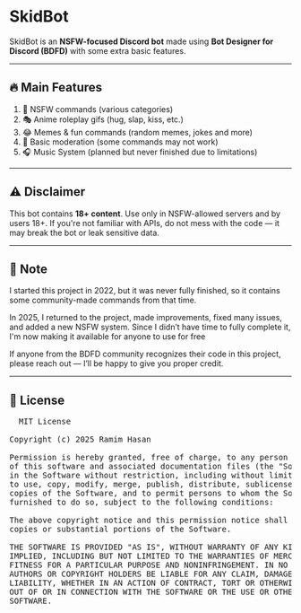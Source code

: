 # SkidBot

SkidBot is an **NSFW-focused Discord bot** made using **Bot Designer for Discord (BDFD)** with some extra basic features.

---

## 🔥 Main Features
1. 🔞 NSFW commands (various categories) 
2. 🎭 Anime roleplay gifs (hug, slap, kiss, etc.)  
3. 😂 Memes & fun commands (random memes, jokes and more)
4. 🔨 Basic moderation (some commands may not work)  
5. 🎧 Music System (planned but never finished due to limitations)

---

## ⚠️ Disclaimer
This bot contains **18+ content**. Use only in NSFW-allowed servers and by users 18+. If you're not familiar with APIs, do not mess with the code — it may break the bot or leak sensitive data.

---

## 📝 Note 
I started this project in 2022, but it was never fully finished, so it contains some community-made commands from that time.

In 2025, I returned to the project, made improvements, fixed many issues, and added a new NSFW system.
Since I didn’t have time to fully complete it, I'm now making it available for anyone to use for free

If anyone from the BDFD community recognizes their code in this project, please reach out — I’ll be happy to give you proper credit.  

---

## 📜 License

<pre>
  MIT License

Copyright (c) 2025 Ramim Hasan

Permission is hereby granted, free of charge, to any person obtaining a copy
of this software and associated documentation files (the "Software"), to deal
in the Software without restriction, including without limitation the rights
to use, copy, modify, merge, publish, distribute, sublicense, and/or sell
copies of the Software, and to permit persons to whom the Software is
furnished to do so, subject to the following conditions:

The above copyright notice and this permission notice shall be included in all
copies or substantial portions of the Software.

THE SOFTWARE IS PROVIDED "AS IS", WITHOUT WARRANTY OF ANY KIND, EXPRESS OR
IMPLIED, INCLUDING BUT NOT LIMITED TO THE WARRANTIES OF MERCHANTABILITY,
FITNESS FOR A PARTICULAR PURPOSE AND NONINFRINGEMENT. IN NO EVENT SHALL THE
AUTHORS OR COPYRIGHT HOLDERS BE LIABLE FOR ANY CLAIM, DAMAGES OR OTHER
LIABILITY, WHETHER IN AN ACTION OF CONTRACT, TORT OR OTHERWISE, ARISING FROM,
OUT OF OR IN CONNECTION WITH THE SOFTWARE OR THE USE OR OTHER DEALINGS IN THE
SOFTWARE.
</pre>
